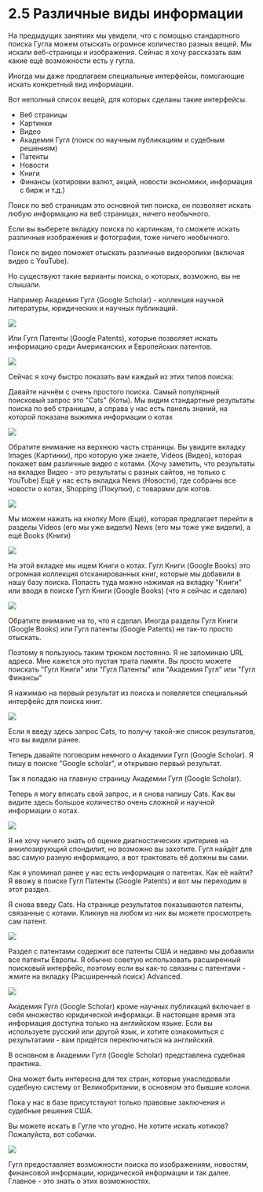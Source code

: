 # 2.5 Различные виды информации

На предыдущих занятиях мы увидели, что с помощью стандартного поиска Гугла можем отыскать огромное количество разных вещей. Мы искали веб-страницы и изображения.
Сейчас я хочу рассказать вам какие ещё возможности есть у гугла.

Иногда мы даже предлагаем специальные интерфейсы, помогающие искать конкретный вид информации.

Вот неполный список вещей, для которых сделаны такие интерфейсы.



* Веб страницы
* Картинки
* Видео
* Академия Гугл (поиск по научным публикациям и судебным решениям)
* Патенты
* Новости
* Книги
* Финансы (котировки валют, акций, новости экономики, информация с бирж и т.д.)

Поиск по веб страницам это основной тип поиска, он позволяет искать любую информацию на веб страницах, ничего необычного.

Если вы выберете вкладку поиска по картинкам, то сможете искать различные изображения и фотографии, тоже ничего необычного.

Поиск по видео поможет отыскать различные видеоролики (включая видео с YouTube).

Но существуют такие варианты поиска, о которых, возможно, вы не слышали.

Например Академия Гугл (Google Scholar) - коллекция научной литературы, юридических и научных публикаций.

![](../images/2_5_01_google_scholar.jpg)



Или Гугл Патенты (Google Patents), которые позволяет искать информацию среди Американских и Европейских патентов.

![](../images/2_5_02_patents.jpg)

Сейчас я хочу быстро показать вам каждый из этих типов поиска:

Давайте начнём с очень простого поиска. Самый популярный поисковый запрос это "Cats" (Коты).
Мы видим стандартные результаты поиска по веб страницам, а справа у нас есть панель знаний, на которой показана выжимка информации о котах

![](../images/2_5_03_cats_web.jpg)

Обратите внимание на верхнюю часть страницы.
Вы увидите вкладку Images (Картинки), про которую уже знаете, Videos (Видео), которая покажет вам различные видео с котами.
(Хочу заметить, что результаты на вкладке Видео - это результаты с разных сайтов, не только с YouTube)
Ещё у нас есть вкладка News (Новости), где собраны все новости о котах, Shopping (Покупки), с товарами для котов.

![](../images/2_5_04_shopping.jpg)

Мы можем нажать на кнопку More (Ещё), которая предлагает перейти в разделы Videos (его мы уже видели)
News (его мы тоже уже видели), а  ещё Books (Книги)

![](../images/2_5_05_books.jpg)

На этой вкладке мы ищем Книги о котах. Гугл Книги (Google Books) это огромная коллекция отсканированных книг, которые мы добавили в нашу базу поиска.
Попасть туда можно нажимая на вкладку "Книги" или вводя в поиске Гугл Книги (Google Books) (что я сейчас и сделаю)

![](../images/2_5_06_search_books.jpg)

Обратите внимание на то, что я сделал. Иногда разделы Гугл Книги (Google Books) или Гугл патенты (Google Patents) не так-то просто отыскать.

Поэтому я пользуюсь таким трюком постоянно. Я не запоминаю URL адреса. Мне кажется это пустая трата памяти. Вы просто можете поискать "Гугл Книги"  или "Гугл Патенты" или "Академия Гугл" или "Гугл Финансы"

Я нажимаю на первый результат из поиска и появляется специальный интерфейс для поиска книг.

![](../images/2_5_07_Gbooks.jpg)

Если я введу здесь запрос Cats, то получу такой-же список результатов, что вы видели ранее.

Теперь давайте поговорим немного о Академии Гугл (Google Scholar). Я пишу в поиске "Google scholar", и открываю первый результат.

Так я попадаю на главную  страницу Академии Гугл (Google Scholar).

Теперь я могу вписать свой запрос, и я снова напишу Cats.
Как вы видите здесь большое количество очень сложной и научной информации о котах.

![](../images/2_5_8_scholar_cats.jpg)

Я не хочу ничего знать об оценке диагностических критериев на анкилозирующий спондилит, но возможно вы захотите.
Гугл найдёт для вас самую разную информацию, а вот трактовать её должны вы сами.

Как я упоминал ранее у нас есть информация о патентах. Как её найти? Я ввожу в поиске Гугл Патенты (Google Patents) и вот мы переходим в этот раздел.

Я снова введу Cats. На странице результатов показываются патенты, связанные с котами. Кликнув на любом из них вы можете просмотреть сам патент.

![](../images/2_5_09_patents_cats.jpg)

Раздел с патентами содержит все патенты США и недавно мы добавили все патенты Европы.
Я обычно советую использовать расширенный поисковый интерфейс,
поэтому если вы как-то связаны с патентами - жмите на вкладку (Расширенный поиск) Advanced.

![](../images/2_5_10_patents_advanced.jpg)

Академия Гугл (Google Scholar) кроме научных публикаций включает в себя множество юридической информаци.
В настоящее время эта информация доступна только на английском языке. Если вы используете русский или другой язык, и хотите ознакомиться с результатами - вам придётся переключиться на английский.

В основном в Академии Гугл (Google Scholar) представлена судебная практика.

Она может быть интересна для тех стран, которые унаследовали судебную систему от Великобритании, в основном это бывшие колони.

Пока у нас в базе присутствуют только правовые заключения и судебные решения США.

Вы можете искать в Гугле что угодно. Не хотите искать котиков? Пожалуйста, вот собачки.

![](../images/2_5_11_dogs.jpg)

Гугл предоставляет возможности поиска по изображениям, новостям, финансовой информации, юридической информации и так далее.
Главное - это знать о этих возможностях.